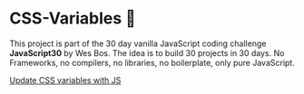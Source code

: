 # CSS-Variables :stars:

This project is part of the 30 day vanilla JavaScript coding challenge **JavaScript30** by Wes Bos.
The idea is to build 30 projects in 30 days. No Frameworks, no compilers, no libraries, no boilerplate, only pure JavaScript.

[Update CSS variables with JS](https://rofrtd.github.io/CSS-variables) 